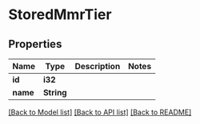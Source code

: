 # StoredMmrTier

## Properties

Name | Type | Description | Notes
------------ | ------------- | ------------- | -------------
**id** | **i32** |  | 
**name** | **String** |  | 

[[Back to Model list]](../README.md#documentation-for-models) [[Back to API list]](../README.md#documentation-for-api-endpoints) [[Back to README]](../README.md)



